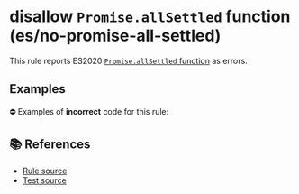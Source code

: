 # disallow `Promise.allSettled` function (es/no-promise-all-settled)

This rule reports ES2020 [`Promise.allSettled` function](https://github.com/tc39/proposal-promise-allSettled) as errors.

## Examples

⛔ Examples of **incorrect** code for this rule:

<eslint-playground type="bad" code="/*eslint es/no-promise-all-settled: error */
const p = Promise.allSettled(promises)
" />

## 📚 References

- [Rule source](https://github.com/mysticatea/eslint-plugin-es/blob/v2.0.0/lib/rules/no-promise-all-settled.js)
- [Test source](https://github.com/mysticatea/eslint-plugin-es/blob/v2.0.0/tests/lib/rules/no-promise-all-settled.js)
